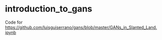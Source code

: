 # introduction_to_gans
Code for https://github.com/luisguiserrano/gans/blob/master/GANs_in_Slanted_Land.ipynb
